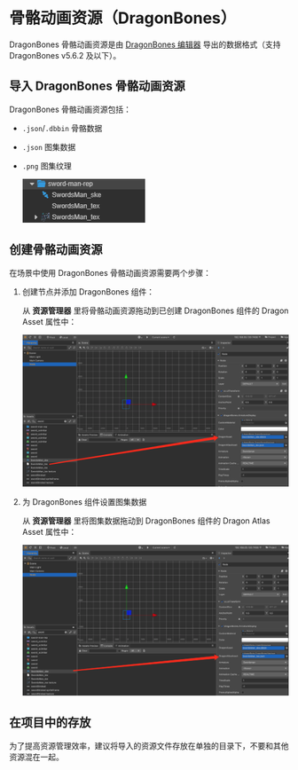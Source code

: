 # 骨骼动画资源（DragonBones）

DragonBones 骨骼动画资源是由 [DragonBones 编辑器](http://dragonbones.com/) 导出的数据格式（支持 DragonBones v5.6.2 及以下）。

## 导入 DragonBones 骨骼动画资源

DragonBones 骨骼动画资源包括：

- `.json`/`.dbbin` 骨骼数据
- `.json` 图集数据
- `.png` 图集纹理

  ![DragonBones](dragonbones/import.png)

## 创建骨骼动画资源

在场景中使用 DragonBones 骨骼动画资源需要两个步骤：

1. 创建节点并添加 DragonBones 组件：

    从 **资源管理器** 里将骨骼动画资源拖动到已创建 DragonBones 组件的 Dragon Asset 属性中：

    ![DragonBones](dragonbones/set_asset.png)

2. 为 DragonBones 组件设置图集数据

    从 **资源管理器** 里将图集数据拖动到 DragonBones 组件的 Dragon Atlas Asset 属性中：

    ![DragonBones](dragonbones/set_atlas.png)

## 在项目中的存放

为了提高资源管理效率，建议将导入的资源文件存放在单独的目录下，不要和其他资源混在一起。
